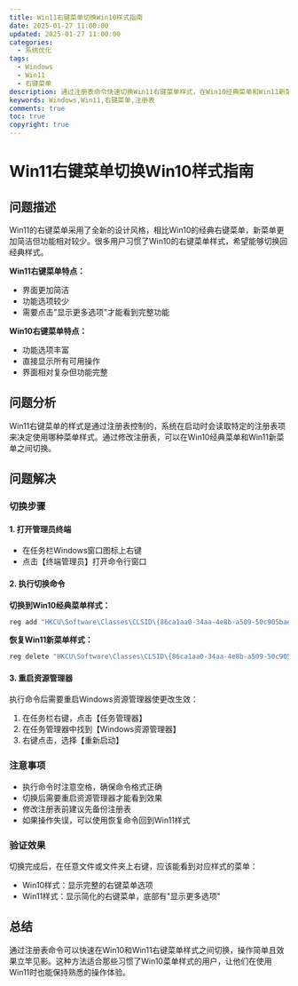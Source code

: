 ```yaml
---
title: Win11右键菜单切换Win10样式指南
date: 2025-01-27 11:00:00
updated: 2025-01-27 11:00:00
categories: 
  - 系统优化
tags:
  - Windows
  - Win11
  - 右键菜单
description: 通过注册表命令快速切换Win11右键菜单样式，在Win10经典菜单和Win11新菜单之间自由切换。
keywords: Windows,Win11,右键菜单,注册表
comments: true
toc: true
copyright: true
---
```


# Win11右键菜单切换Win10样式指南

## 问题描述

Win11的右键菜单采用了全新的设计风格，相比Win10的经典右键菜单，新菜单更加简洁但功能相对较少。很多用户习惯了Win10的右键菜单样式，希望能够切换回经典样式。

**Win11右键菜单特点：**
- 界面更加简洁
- 功能选项较少
- 需要点击"显示更多选项"才能看到完整功能

**Win10右键菜单特点：**
- 功能选项丰富
- 直接显示所有可用操作
- 界面相对复杂但功能完整

## 问题分析

Win11右键菜单的样式是通过注册表控制的，系统在启动时会读取特定的注册表项来决定使用哪种菜单样式。通过修改注册表，可以在Win10经典菜单和Win11新菜单之间切换。

## 问题解决

### 切换步骤

#### 1. 打开管理员终端

- 在任务栏Windows窗口图标上右键
- 点击【终端管理员】打开命令行窗口

#### 2. 执行切换命令

**切换到Win10经典菜单样式：**
```cmd
reg add "HKCU\Software\Classes\CLSID\{86ca1aa0-34aa-4e8b-a509-50c905bae2a2}\InprocServer32" /f /ve
```

**恢复Win11新菜单样式：**
```cmd
reg delete "HKCU\Software\Classes\CLSID\{86ca1aa0-34aa-4e8b-a509-50c905bae2a2}" /f
```

#### 3. 重启资源管理器

执行命令后需要重启Windows资源管理器使更改生效：

1. 在任务栏右键，点击【任务管理器】
2. 在任务管理器中找到【Windows资源管理器】
3. 右键点击，选择【重新启动】

### 注意事项

- 执行命令时注意空格，确保命令格式正确
- 切换后需要重启资源管理器才能看到效果
- 修改注册表前建议先备份注册表
- 如果操作失误，可以使用恢复命令回到Win11样式

### 验证效果

切换完成后，在任意文件或文件夹上右键，应该能看到对应样式的菜单：
- Win10样式：显示完整的右键菜单选项
- Win11样式：显示简化的右键菜单，底部有"显示更多选项"

## 总结

通过注册表命令可以快速在Win10和Win11右键菜单样式之间切换，操作简单且效果立竿见影。这种方法适合那些习惯了Win10菜单样式的用户，让他们在使用Win11时也能保持熟悉的操作体验。
